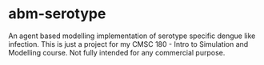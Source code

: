 abm-serotype
============

An agent based modelling implementation of serotype specific dengue like infection.
This is just a project for my CMSC 180 - Intro to Simulation and Modelling course.
Not fully intended for any commercial purpose.
